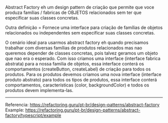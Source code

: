 Abstract Factory eh um design pattern de criação que permite que voce produza famílias / fabricas de OBJETOS relacionados sem ter que especificar suas classes concretas.

Outra definição = Fornece uma interface para criação de famílias de objetos relacionados ou independentes sem especificar suas classes concretas.

O cenário ideal para usarmos abstract factory eh quando precisamos trabalhar com diversas famílias de produtos relacionados mas nao queremos depender de classes concretas, pois talvez geramos um objeto que nao era o esperado. Com isso criamos uma interface (interface fabrica abstrata) para a nossa familia de objetos, essa interface conterá os comportamentos (createButton, createLabel) de criação para todos os produtos. Para os produtos devemos criamos uma nova interface (interface produto abstrato) para todos os tipos de produtos, essa interface conterá comportamentos, características (color, backgroundColor) e todos os produtos devem implementa-las.

---

Referencia: https://refactoring.guru/pt-br/design-patterns/abstract-factory
Example: https://refactoring.guru/pt-br/design-patterns/abstract-factory/typescript/example
